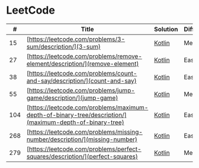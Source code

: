 # LeetCode
| # | Title | Solution | Difficulty |
| ------ | ------ | ------ | ------ |
| 15 | [https://leetcode.com/problems/3-sum/description/](3-sum) | [Kotlin](15.3-sum.kt) | Medium |
| 27 | [https://leetcode.com/problems/remove-element/description/](remove-element) | [Kotlin](27.remove-element.kt) | Easy |
| 38 | [https://leetcode.com/problems/count-and-say/description/](count-and-say) | [Kotlin](38.count-and-say.kt) | Easy |
| 55 | [https://leetcode.com/problems/jump-game/description/](jump-game) | [Kotlin](55.jump-game.kt) | Medium |
| 104 | [https://leetcode.com/problems/maximum-depth-of-binary-tree/description/](maximum-depth-of-binary-tree) | [Kotlin](104.maximum-depth-of-binary-tree.kt) | Easy |
| 268 | [https://leetcode.com/problems/missing-number/description/](missing-number) | [Kotlin](268.missing-number.kt) | Easy |
| 279 | [https://leetcode.com/problems/perfect-squares/description/](perfect-squares) | [Kotlin](279.perfect-squares.kt) | Medium |
